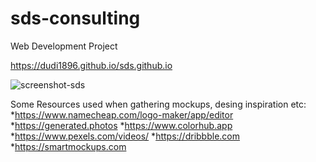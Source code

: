# sds-consulting
Web Development Project 

https://dudi1896.github.io/sds.github.io

![screenshot-sds](https://user-images.githubusercontent.com/17666999/204263942-c4b8dfaa-b9e6-4145-be19-8867aeebaa55.png)

Some Resources used when gathering mockups, desing inspiration etc:
  *https://www.namecheap.com/logo-maker/app/editor
  *https://generated.photos
  *https://www.colorhub.app
  *https://www.pexels.com/videos/
  *https://dribbble.com
  *https://smartmockups.com
